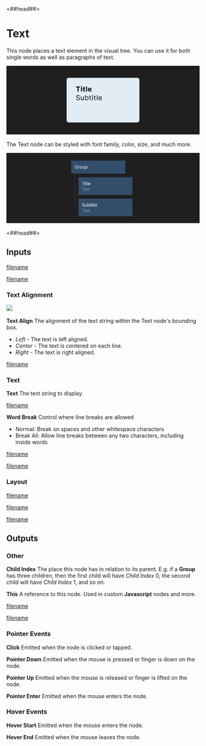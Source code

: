 <##head##>
# Text

This node places a text element in the visual tree. You can use it for both single words as well as paragraphs of text.

![](./text_visual.png ':class=img-size-l')

The <span class="ndl-node">Text</span> node can be styled with font family, color, size, and much more.

![](./text_node.png ':class=img-size-l')

<##head##>

## Inputs

[filename](../shared-props/inputs/margin-only/README.md ':include')

[filename](../shared-props/inputs/alignment/README.md ':include')

### Text Alignment

<div class="ndl-images">
    <img src="/nodes/visual/text-align.png" class="ndl-image small"></img>
</div>

**Text Align**
The alignment of the text string within the Text node's bounding box.

- _Left_ - The text is left aligned.
- _Center_ - The text is centered on each line.
- _Right_ - The text is right aligned.

[filename](../shared-props/inputs/dimensions-and-size-mode/README.md ':include')

### Text

**Text**
The text string to display.

[filename](../shared-props/inputs/text-styles/README.md ':include')

**Word Break**
Control where line breaks are allowed
- Normal: Break on spaces and other whitespace characters
- Break All: Allow line breaks between any two characters, including inside words


[filename](../shared-props/inputs/visibility-styles/README.md ':include')

[filename](../shared-props/inputs/placement-styles/README.md ':include')

### Layout
[filename](../shared-props/inputs/position/README.md ':include')

[filename](../shared-props/inputs/other/README.md ':include')

[filename](../shared-props/inputs/advanced-style/README.md ':include')

## Outputs

### Other

**Child Index**
The place this node has in relation to its parent. E.g. if a **Group** has three children, then the first child will have _Child Index_ 0, the second child will have _Child Index_ 1, and so on.

**This**
A reference to this node. Used in custom **Javascript** nodes and more.

[filename](../shared-props/outputs/bounding-box/README.md ':include')

[filename](../shared-props/outputs/mounted/README.md ':include')

### Pointer Events

**Click**
Emitted when the node is clicked or tapped.

**Pointer Down**
Emitted when the mouse is pressed or finger is down on the node.

**Pointer Up**
Emitted when the mouse is released or finger is lifted on the node.

**Pointer Enter**
Emitted when the mouse enters the node.

### Hover Events

**Hover Start**
Emitted when the mouse enters the node.

**Hover End**
Emitted when the mouse leaves the node.
